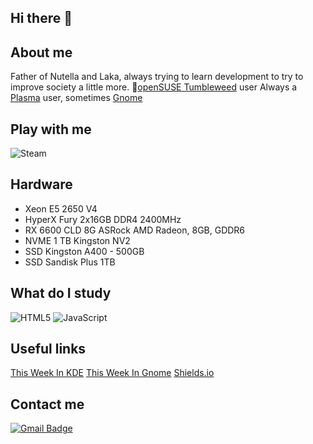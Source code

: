 ## Hi there 👋

<!--
**danieldilorenzo/danieldilorenzo** is a ✨ _special_ ✨ repository because its `README.md` (this file) appears on your GitHub profile.

Here are some ideas to get you started:

- 🔭 I’m currently working on ...
- 🌱 I’m currently learning ...
- 👯 I’m looking to collaborate on ...
- 🤔 I’m looking for help with ...
- 💬 Ask me about ...
- 📫 How to reach me: ...
- 😄 Pronouns: ...
- ⚡ Fun fact: ...
-->

## **About me**

Father of Nutella and Laka, always trying to learn development to try to improve society a little more.
&#129422;[openSUSE Tumbleweed](https://get.opensuse.org/tumbleweed/) user
Always a [Plasma](https://kde.org/) user, sometimes [Gnome](https://www.gnome.org/)
## **Play with me**
![Steam](https://img.shields.io/badge/steam-%23000000.svg?flat-square&logo=steam&logoColor=white&link=https://steamcommunity.com/profiles/76561198144395953/-Jogue_comigo)


## **Hardware**
- Xeon E5 2650 V4
- HyperX Fury 2x16GB DDR4 2400MHz
- RX 6600 CLD 8G ASRock AMD Radeon, 8GB, GDDR6
- NVME 1 TB Kingston NV2
- SSD Kingston A400 - 500GB
- SSD Sandisk Plus 1TB

## **What do I study**
![HTML5](https://img.shields.io/badge/html5-%23E34F26.svg?style=flat-square&logo=html5&logoColor=white&link=https://www.origamid.com/curso/html-e-css-para-iniciantes)
![JavaScript](https://img.shields.io/badge/javascript-%23323330.svg??style=flat-square&logo=javascript&logoColor=%23F7DF1A&link=https://www.origamid.com/curso/javascript-completo-es6/)

## **Useful links**
[This Week In KDE](https://pointieststick.com/")
[This Week In Gnome](https://thisweek.gnome.org/)
[Shields.io](https://shields.io/badges)


## Contact me

[![Gmail Badge](https://img.shields.io/badge/-Gmail-c14438?style=flat-square&logo=Gmail&logoColor=white&link=mailto:danieldilorenzoferreira@gmail.com)](mailto:danieldilorenzoferreira@gmail.com)
